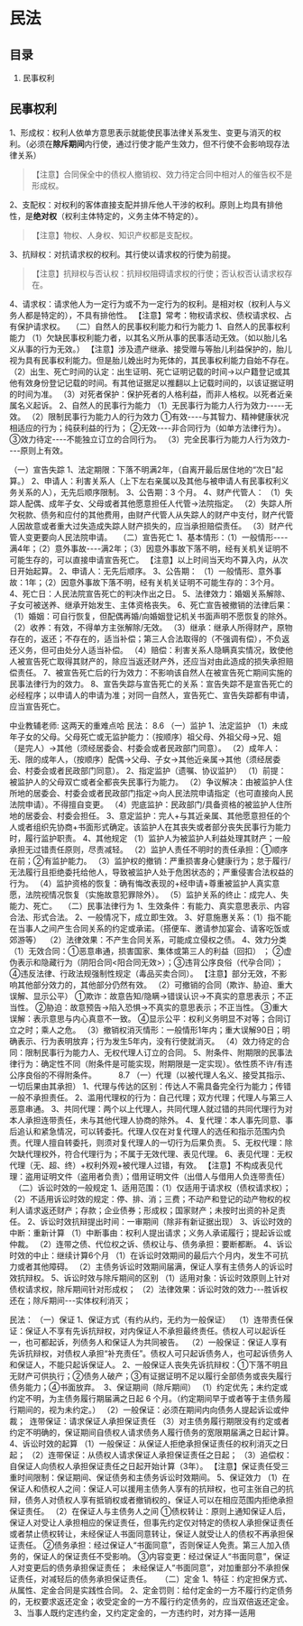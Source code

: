 # 民法

## 目录

1. 民事权利

## 民事权利

1、形成权：权利人依单方意思表示就能使民事法律关系发生、变更与消灭的权利。（必须在**除斥期间**内行使，通过行使才能产生效力，但不行使不会影响现存法律关系）

>【注意】合同保全中的债权人撤销权、效力待定合同中相对人的催告权不是形成权。

2、支配权：对权利的客体直接支配并排斥他人干涉的权利。原则上均具有排他性，是**绝对权**（权利主体特定的，义务主体不特定的）。

>【注意】物权、人身权、知识产权都是支配权。

3、抗辩权：对抗请求权的权利。其行使以请求权的行使为前提。

>【注意】抗辩权与否认权：抗辩权阻碍请求权的行使；否认权否认请求权存在。

4、请求权：请求他人为一定行为或不为一定行为的权利。是相对权（权利人与义务人都是特定的），不具有排他性。
【注意】常考：物权请求权、债权请求权、占有保护请求权。
 
（二）自然人的民事权利能力和行为能力
1、自然人的民事权利能力
（1）欠缺民事权利能力者，以其名义所从事的民事活动无效。（如以胎儿名义从事的行为无效。）
【注意】涉及遗产继承、接受赠与等胎儿利益保护的，胎儿视为具有民事权利能力。但是胎儿娩出时为死体的，其民事权利能力自始不存在。
（2）出生、死亡时间的认定：出生证明、死亡证明记载的时间→以户籍登记或其他有效身份登记记载的时间。有其他证据足以推翻以上记载时间的，以该证据证明的时间为准。
（3）对死者保护：保护死者的人格利益，而非人格权。以死者近亲属名义起诉。
2、自然人的民事行为能力
（1）无民事行为能力人行为效力-----无效。
（2）限制民事行为能力人的行为效力
①有效----与其智力、精神健康状况相适应的行为；纯获利益的行为；
②无效----非合同行为（如单方法律行为）。
③效力待定----不能独立订立的合同行为。
（3）完全民事行为能力人行为效力----原则上有效。


（一）宣告失踪
1、法定期限：下落不明满2年，（自离开最后居住地的“次日”起算。）
2、申请人：利害关系人（上下左右亲属以及其他与被申请人有民事权利义务关系的人），无先后顺序限制。
3、公告期：3 个月。
4、财产代管人：
（1）失踪人配偶、成年子女、父母或者其他愿意担任人代管→法院指定。
（2）失踪人所欠税款、债务和应付的其他费用，由财产代管人从失踪人的财产中支付，财产代管人因故意或者重大过失造成失踪人财产损失的，应当承担赔偿责任。
（3）财产代管人变更要向人民法院申请。
 
（二）宣告死亡 
1、基本情形：（1）一般情形----满4年；（2）意外事故----满2年；（3）因意外事故下落不明，经有关机关证明不可能生存的，可以直接申请宣告死亡。 
【注意】以上时间当天均不算入内，从次日开始起算。
2、申请人：无先后顺序。
3、公告期： （1）一般情形、意外事故：1年；（2）因意外事故下落不明，经有关机关证明不可能生存的：3个月。
4、死亡日：人民法院宣告死亡的判决作出之日。
5、法律效力：婚姻关系解除、子女可被送养、继承开始发生、主体资格丧失。
6、死亡宣告被撤销的法律后果：
（1）婚姻：可自行恢复，但配偶再婚/向婚姻登记机关书面声明不愿恢复的除外。
（2）收养：有效，不得单方主张解除/无效。
（3）继承：继承人所得财产，原物存在的，返还；不存在的，适当补偿；第三人合法取得的（不强调有偿），不负返还义务，但可由处分人适当补偿。
（4）赔偿：利害关系人隐瞒真实情况，致使他人被宣告死亡取得其财产的，除应当返还财产外，还应当对由此造成的损失承担赔偿责任。 
7、被宣告死亡后的行为效力：不影响该自然人在被宣告死亡期间实施的民事法律行为的效力。
8、宣告失踪与宣告死亡的关系：宣告失踪不是宣告死亡的必经程序；以申请人的申请为准；对同一自然人，宣告死亡、宣告失踪都有申请，应当宣告死亡。


中业教辅老师:
这两天的重难点哈
民法：
8.6
（一）监护
1、法定监护
（1）未成年子女的父母。父母死亡或无监护能力：（按顺序）祖父母、外祖父母→兄、姐（是完人）→其他（须经居委会、村委会或者民政部门同意）。
（2）成年人：无、限的成年人，（按顺序）配偶→父母、子女→其他近亲属→其他（须经居委会、村委会或者民政部门同意）。
2、指定监护（遗嘱、协议监护）
（1）前提：被监护人的父母双亡或者全都丧失民事行为能力。
（2）争议解决：由被监护人住所地的居委会、村委会或者民政部门指定→向人民法院申请指定（也可直接向人民法院申请）。不得擅自变更。
（4）兜底监护：民政部门/具备资格的被监护人住所地的居委会、村委会担任。
3、意定监护：完人+与其近亲属、其他愿意担任的个人或者组织先协商+书面形式确定。该监护人在其丧失或者部分丧失民事行为能力时，履行监护职责。
4、其他规定
（1）监护人为被监护人利益处理其财产；一般承担无过错责任原则，尽责减轻。
（2）监护人责任不明时的责任承担：①顺序在前；②有监护能力。
（3）监护权的撤销：严重损害身心健康行为；怠于履行/无法履行且拒绝委托给他人，导致被监护人处于危困状态的；严重侵害合法权益的行为。
（4）监护资格的恢复：确有悔改表现的+经申请+尊重被监护人真实意愿，法院视情况恢复（实施故意犯罪除外）。
（5）监护关系的终止：成完人、失能力、死亡。
 
（二）民事法律行为
1、生效条件：有能力、真实意思表示、内容合法、形式合法。
2、一般情况下，成立即生效。
3、好意施惠关系：（1）指不能在当事人之间产生合同关系的约定或承诺。（搭便车、邀请参加宴会、请客吃饭或郊游等）  （2）法律效果：不产生合同关系，可能成立侵权之债。
4、效力分类
（1）无效合同：①恶意串通，损害国家、集体或第三人的利益（回扣） ；
②虚伪表示和隐藏行为（阴阳合同<阳合同无效>）；③违背公序良俗（代孕合同）；④违反法律、行政法规强制性规定（毒品买卖合同）。
【注意】部分无效，不影响其他部分效力的，其他部分仍然有效。
（2）可撤销的合同（欺诈、胁迫、重大误解、显示公平）
①欺诈：故意告知/隐瞒→错误认识→不真实的意思表示；不正当性。
②胁迫：故意预告→陷入恐惧→不真实的意思表示；不正当性。
③重大误解：表示意思与内心真意不一致。
④显示公平：权利义务明显不对等；合同订立之时；乘人之危。
（3）撤销权消灭情形：一般情形1年内；重大误解90日；明确表示、行为表明放弃；行为发生5年内，没有行使就消灭。
（4）效力待定的合同：限制民事行为能力人、无权代理人订立的合同。
5、附条件、附期限的民事法律行为：确定性不同（附条件是可能实现，附期限是一定实现）。依性质不许/有违公序良俗的不得附条件。   
 
 
 
8.7
（一）代理（以被代理人名义、接受其指示、一切后果由其承担）
1、代理与传达的区别：传达人不需具备完全行为能力；传错一般不承担责任。 
2、滥用代理权的行为：自己代理；双方代理；代理人与第三人恶意串通。 
3、共同代理：两个以上代理人，共同代理人就过错的共同代理行为对本人承担连带责任，未与其他代理人协商的除外。
4、复代理：本人事先同意、事后追认和紧急情况，可以转委托。代理人仅在对复代理人的选任和指示范围内负责。代理人擅自转委托，则须对复代理人的一切行为后果负责。
5、无权代理：除欠缺代理权外，符合代理行为；不属于无效代理、表见代理。
6、表见代理：无权代理（无、超、终）+权利外观+被代理人过错，有效。
【注意】不构成表见代理：盗用证明文件（盗用者负责）；借用证明文件（出借人与借用人负连带责任）
 
（二）诉讼时效的一般规定
1、适用范围：（1）仅适用于请求权（债权请求权）；（2）不适用诉讼时效的规定：停、排、消；三费；不动产和登记的动产物权的权利人请求返还财产；存款；企业债券；形成权；国家财产；未按时出资的补足责任。
2、诉讼时效抗辩提出时间：一审期间（除非有新证据出现）
3、诉讼时效的中断：重新计算
（1）中断事由：权利人提出请求；义务人承诺履行；提起诉讼或仲裁。
（2）连带之债、代位权之诉、债权让与、债务承担：要断都断。
4、诉讼时效的中止：继续计算6个月
（1）在诉讼时效期间的最后六个月内，发生不可抗力或者其他障碍。
（2）主债务诉讼时效期间届满，保证人享有主债务人的诉讼时效抗辩权。
5、诉讼时效与除斥期间的区别
（1）适用对象：诉讼时效原则上针对债权请求权，除斥期间针对形成权；
（2）法律效果：诉讼时效的效力---胜诉权还在；除斥期间---实体权利消灭；

民法：
（一）保证
1、保证方式（有约从约，无约为一般保证） 
（1）连带责任保证：保证人不享有先诉抗辩权，对内保证人不承担最终责任。债权人可以起诉任一，也可都起诉，列债务人和保证人为共同被告。 
（2）一般保证：保证人享有先诉抗辩权，对债权人承担“补充责任”。债权人可只起诉债务人，也可起诉债务人和保证人，不能只起诉保证人。
2、一般保证人丧失先诉抗辩权：①下落不明且无财产可供执行；②债务人破产；③有证据证明不足以履行全部债务或丧失履行债务能力；④书面放弃。 
3、保证期间（除斥期间） 
（1）约定优先；未约定或约定不明，为主债务履行期届满之日起 6 个月。（约定期间早于或者等于主债务履行期间的，视为未约定。） 
（2）一般保证：必须在期间内向债务人提起诉讼或仲裁；
 连带保证：请求保证人承担保证责任
（3）对主债务履行期限没有约定或者约定不明确的，保证期间自债权人请求债务人履行债务的宽限期届满之日起计算。 
4、诉讼时效的起算 
（1）一般保证：从保证人拒绝承担保证责任的权利消灭之日起； 
（2）连带保证：从债权人请求保证人承担保证责任之日起；
（3）追偿权：自保证人向债权人承担保证责任之日起开始计算（3年）。
【注意】保证责任受三重时间限制：保证期间、保证债务和主债务诉讼时效期间。
5、保证效力
（1）在保证人和债权人之间：保证人可以援用主债务人享有的抗辩权，也可主张自己的抗辩，债务人对债权人享有抵销权或者撤销权的，保证人可以在相应范围内拒绝承担保证责任。
（2）在保证人与主债务人之间
①债权转让：原则上通知保证人后，保证人对受让人承担相应的保证责任，但事先约定仅对特定的债权人承担保证责任或者禁止债权转让，未经保证人书面同意转让，保证人就受让人的债权不再承担保证责任。
②债务承担：经过保证人“书面同意”，否则保证人免责。第三人加入债务的，保证人的保证责任不受影响。
③内容变更：经过保证人“书面同意”，保证人对变更后的债务承担保证责任； 
未经保证人“书面同意”，对加重部分不承担保证责任，对减轻后的债务承担保证责任。 
 
（二）定金
1、特征：约定担保方式、从属性、定金合同是实践性合同。
2、定金罚则：给付定金的一方不履行约定债务的，无权要求返还定金；收受定金的一方不履行约定债务的，应当双倍返还定金。  
3、当事人既约定违约金，又约定定金的，一方违约时，对方择一适用

